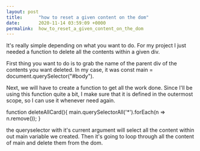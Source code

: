 ```yaml
---
layout: post
title:      "how to reset a given content on the dom"
date:       2020-11-14 03:59:09 +0000
permalink:  how_to_reset_a_given_content_on_the_dom
---
```



It's really simple depending on what you want to do. For my project I just needed a function to delete all the contents within a given div.

First thing you want to do is to grab the name of the parent div of the contents you want deleted. In my case, it was const main = document.querySelector("#body").

Next, we will have to create a function to get all the work done. Since I'll be using this function quite a bit, I make sure that it is defined in the outermost scope, so I can use it whenever need again. 

function deleteAllCard(){
      main.querySelectorAll('*').forEach(n => n.remove());
    }
		
the queryselector with it's current argument will select all the content within out main variable we created. Then it's going to loop through all the content of main and delete them from the dom.


